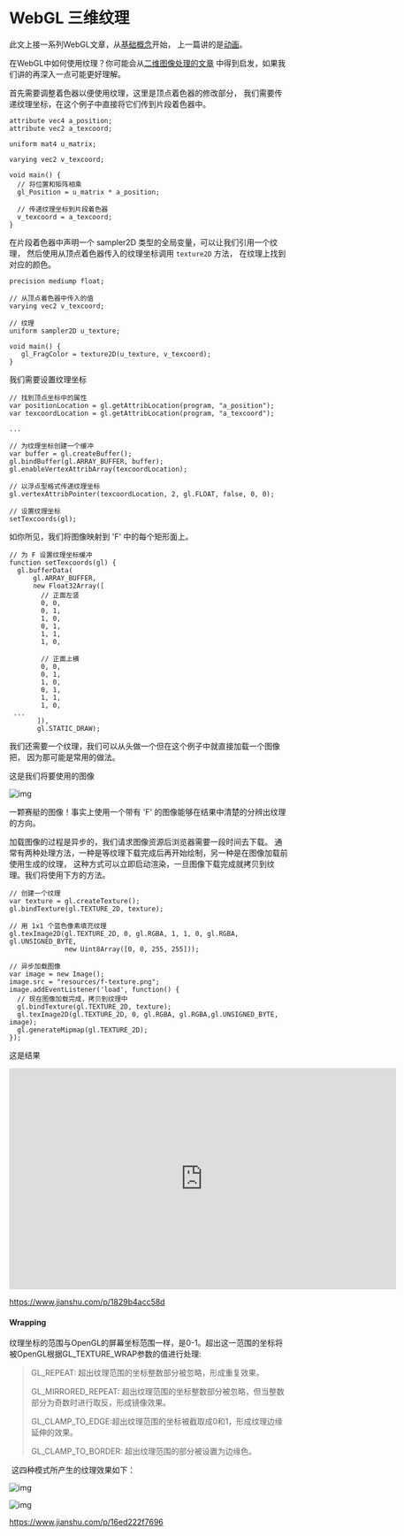 # WebGL 三维纹理

此文上接一系列WebGL文章，从[基础概念](https://webglfundamentals.org/webgl/lessons/zh_cn/webgl-fundamentals.html)开始， 上一篇讲的是[动画](https://webglfundamentals.org/webgl/lessons/zh_cn/webgl-animation.html)。

在WebGL中如何使用纹理？你可能会从[二维图像处理的文章](https://webglfundamentals.org/webgl/lessons/zh_cn/webgl-image-processing.html) 中得到启发，如果我们讲的再深入一点可能更好理解。

首先需要调整着色器以便使用纹理，这里是顶点着色器的修改部分， 我们需要传递纹理坐标，在这个例子中直接将它们传到片段着色器中。

```
attribute vec4 a_position;
attribute vec2 a_texcoord;
 
uniform mat4 u_matrix;
 
varying vec2 v_texcoord;
 
void main() {
  // 将位置和矩阵相乘
  gl_Position = u_matrix * a_position;
 
  // 传递纹理坐标到片段着色器
  v_texcoord = a_texcoord;
}
```

在片段着色器中声明一个 sampler2D 类型的全局变量，可以让我们引用一个纹理， 然后使用从顶点着色器传入的纹理坐标调用 `texture2D` 方法， 在纹理上找到对应的颜色。

```
precision mediump float;
 
// 从顶点着色器中传入的值
varying vec2 v_texcoord;
 
// 纹理
uniform sampler2D u_texture;
 
void main() {
   gl_FragColor = texture2D(u_texture, v_texcoord);
}
```

我们需要设置纹理坐标

```
// 找到顶点坐标中的属性
var positionLocation = gl.getAttribLocation(program, "a_position");
var texcoordLocation = gl.getAttribLocation(program, "a_texcoord");
 
...
 
// 为纹理坐标创建一个缓冲
var buffer = gl.createBuffer();
gl.bindBuffer(gl.ARRAY_BUFFER, buffer);
gl.enableVertexAttribArray(texcoordLocation);
 
// 以浮点型格式传递纹理坐标
gl.vertexAttribPointer(texcoordLocation, 2, gl.FLOAT, false, 0, 0);
 
// 设置纹理坐标
setTexcoords(gl);
```

如你所见，我们将图像映射到 'F' 中的每个矩形面上。

```
// 为 F 设置纹理坐标缓冲
function setTexcoords(gl) {
  gl.bufferData(
      gl.ARRAY_BUFFER,
      new Float32Array([
        // 正面左竖
        0, 0,
        0, 1,
        1, 0,
        0, 1,
        1, 1,
        1, 0,
 
        // 正面上横
        0, 0,
        0, 1,
        1, 0,
        0, 1,
        1, 1,
        1, 0,
 ...
       ]),
       gl.STATIC_DRAW);
```

我们还需要一个纹理，我们可以从头做一个但在这个例子中就直接加载一个图像把， 因为那可能是常用的做法。

这是我们将要使用的图像

![img](https://webglfundamentals.org/webgl/resources/f-texture.png)

一颗赛艇的图像！事实上使用一个带有 'F' 的图像能够在结果中清楚的分辨出纹理的方向。

加载图像的过程是异步的，我们请求图像资源后浏览器需要一段时间去下载。 通常有两种处理方法，一种是等纹理下载完成后再开始绘制，另一种是在图像加载前使用生成的纹理， 这种方式可以立即启动渲染，一旦图像下载完成就拷贝到纹理。我们将使用下方的方法。

```
// 创建一个纹理
var texture = gl.createTexture();
gl.bindTexture(gl.TEXTURE_2D, texture);
 
// 用 1x1 个蓝色像素填充纹理
gl.texImage2D(gl.TEXTURE_2D, 0, gl.RGBA, 1, 1, 0, gl.RGBA, gl.UNSIGNED_BYTE,
              new Uint8Array([0, 0, 255, 255]));
 
// 异步加载图像
var image = new Image();
image.src = "resources/f-texture.png";
image.addEventListener('load', function() {
  // 现在图像加载完成，拷贝到纹理中
  gl.bindTexture(gl.TEXTURE_2D, texture);
  gl.texImage2D(gl.TEXTURE_2D, 0, gl.RGBA, gl.RGBA,gl.UNSIGNED_BYTE, image);
  gl.generateMipmap(gl.TEXTURE_2D);
});
```

这是结果

<iframe src="https://webglfundamentals.org/webgl/webgl-3d-textures.html?cid=8B504C1595CD3973&resid=8B504C1595CD3973%2126382&authkey=AJzDcN30q6g4W0Y&em=2" width="700px" height="400px" frameborder="0" scrolling="no"> </iframe>





https://www.jianshu.com/p/1829b4acc58d



#### Wrapping  

​        纹理坐标的范围与OpenGL的屏幕坐标范围一样，是0-1。超出这一范围的坐标将被OpenGL根据GL_TEXTURE_WRAP参数的值进行处理:

> GL_REPEAT: 超出纹理范围的坐标整数部分被忽略，形成重复效果。
>
> GL_MIRRORED_REPEAT: 超出纹理范围的坐标整数部分被忽略，但当整数部分为奇数时进行取反，形成镜像效果。
>
> GL_CLAMP_TO_EDGE:超出纹理范围的坐标被截取成0和1，形成纹理边缘延伸的效果。
>
> GL_CLAMP_TO_BORDER: 超出纹理范围的部分被设置为边缘色。

​       这四种模式所产生的纹理效果如下：



![img](https:////upload-images.jianshu.io/upload_images/438086-957f9fbea4eb9ee2.png?imageMogr2/auto-orient/strip|imageView2/2/w/750/format/webp)

 ![img](https://upload-images.jianshu.io/upload_images/4639197-115055614e131f25.png?imageMogr2/auto-orient/strip|imageView2/2/format/webp)





https://www.jianshu.com/p/16ed222f7696